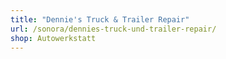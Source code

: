 ```yaml
---
title: "Dennie's Truck & Trailer Repair"
url: /sonora/dennies-truck-und-trailer-repair/
shop: Autowerkstatt
---
```

